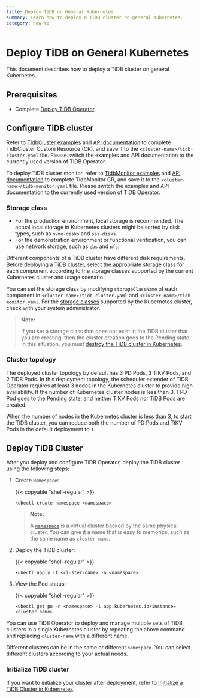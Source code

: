 ```yaml
---
title: Deploy TiDB on General Kubernetes
summary: Learn how to deploy a TiDB cluster on general Kubernetes.
category: how-to
---
```


# Deploy TiDB on General Kubernetes

This document describes how to deploy a TiDB cluster on general Kubernetes.

## Prerequisites

- Complete [Deploy TiDB Operator](deploy-tidb-operator.md).

## Configure TiDB cluster

Refer to [TidbCluster examples](https://github.com/pingcap/tidb-operator/blob/master/examples/basic/tidb-cluster.yaml) and [API documentation](https://github.com/pingcap/tidb-operator/blob/master/docs/api-references/docs.html) to complete TidbCluster Custom Resource (CR), and save it to the `<cluster-name>/tidb-cluster.yaml` file. Please switch the examples and API documentation to the currently used version of TiDB Operator.

To deploy TiDB cluster monitor, refer to [TidbMonitor examples](https://github.com/pingcap/tidb-operator/blob/master/manifests/monitor/tidb-monitor.yaml) and [API documentation](https://github.com/pingcap/tidb-operator/blob/master/docs/api-references/docs.html) to complete TidbMonitor CR, and save it to the `<cluster-name>/tidb-monitor.yaml` file. Please switch the examples and API documentation to the currently used version of TiDB Operator.

### Storage class

- For the production environment, local storage is recommended. The actual local storage in Kubernetes clusters might be sorted by disk types, such as `nvme-disks` and `sas-disks`.
- For the demonstration environment or functional verification, you can use network storage, such as `ebs` and `nfs`.

Different components of a TiDB cluster have different disk requirements. Before deploying a TiDB cluster, select the appropriate storage class for each component according to the storage classes supported by the current Kubernetes cluster and usage scenario.

You can set the storage class by modifying `storageClassName` of each component in `<cluster-name>/tidb-cluster.yaml` and `<cluster-name>/tidb-monitor.yaml`. For the [storage classes](configure-storage-class.md) supported by the Kubernetes cluster, check with your system administrator.

> **Note:**
>
> If you set a storage class that does not exist in the TiDB cluster that you are creating, then the cluster creation goes to the Pending state. In this situation, you must [destroy the TiDB cluster in Kubernetes](destroy-a-tidb-cluster.md).

### Cluster topology

The deployed cluster topology by default has 3 PD Pods, 3 TiKV Pods, and 2 TiDB Pods. In this deployment topology, the scheduler extender of TiDB Operator requires at least 3 nodes in the Kubernetes cluster to provide high availability. If the number of Kubernetes cluster nodes is less than 3, 1 PD Pod goes to the Pending state, and neither TiKV Pods nor TiDB Pods are created.

When the number of nodes in the Kubernetes cluster is less than 3, to start the TiDB cluster, you can reduce both the number of PD Pods and TiKV Pods in the default deployment to `1`.

## Deploy TiDB Cluster

After you deploy and configure TiDB Operator, deploy the TiDB cluster using the following steps:

1. Create `Namespace`:

    {{< copyable "shell-regular" >}}

    ``` shell
    kubectl create namespace <namespace>
    ```

    > **Note:**
    >
    > A [`namespace`](https://kubernetes.io/docs/concepts/overview/working-with-objects/namespaces/) is a virtual cluster backed by the same physical cluster. You can give it a name that is easy to memorize, such as the same name as `cluster-name`.

2. Deploy the TiDB cluster:

    {{< copyable "shell-regular" >}}

    ``` shell
    kubectl apply -f <cluster-name> -n <namespace>
    ```

3. View the Pod status:

    {{< copyable "shell-regular" >}}

    ``` shell
    kubectl get po -n <namespace> -l app.kubernetes.io/instance=<cluster-name>
    ```

You can use TiDB Operator to deploy and manage multiple sets of TiDB clusters in a single Kubernetes cluster by repeating the above command and replacing `cluster-name` with a different name.

Different clusters can be in the same or different `namespace`. You can select different clusters according to your actual needs.

### Initialize TiDB cluster

If you want to initialize your cluster after deployment, refer to [Initialize a TiDB Cluster in Kubernetes](initialize-a-cluster.md).
